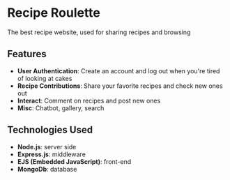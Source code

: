 # Recipe Roulette

The best recipe website, used for sharing recipes and browsing

## Features

- **User Authentication**: Create an account and log out when you're tired of looking at cakes
- **Recipe Contributions**: Share your favorite recipes and check new ones out
- **Interact**: Comment on recipes and post new ones
- **Misc**: Chatbot, gallery, search

## Technologies Used

- **Node.js**: server side
- **Express.js**: middleware
- **EJS (Embedded JavaScript)**: front-end
- **MongoDb**: database
